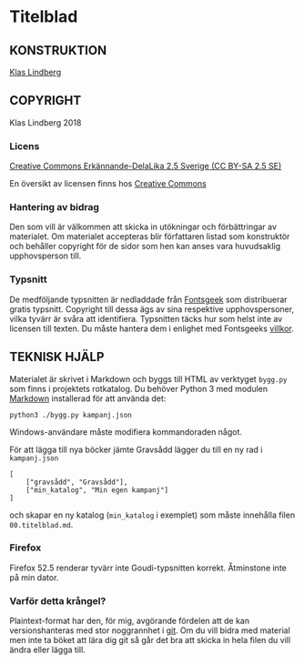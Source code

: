 # Titelblad

## KONSTRUKTION

[Klas Lindberg](mailto:klas.lindberg@gmail.com)

## COPYRIGHT
Klas Lindberg 2018

### Licens

[Creative Commons Erkännande-DelaLika 2.5 Sverige (CC BY-SA 2.5 SE)](../LICENS.html)

En översikt av licensen finns hos [Creative Commons](https://creativecommons.org/licenses/by-sa/2.5/se)

### Hantering av bidrag

Den som vill är välkommen att skicka in utökningar och förbättringar av materialet. Om materialet accepteras blir författaren listad som konstruktör och behåller copyright för de sidor som hen kan anses vara huvudsaklig upphovsperson till.

### Typsnitt

De medföljande typsnitten är nedladdade från [Fontsgeek](https://fontsgeek.com) som distribuerar gratis typsnitt. Copyright till dessa ägs av sina respektive upphovspersoner, vilka tyvärr är svåra att identifiera. Typsnitten täcks hur som helst inte av licensen till texten. Du måste hantera dem i enlighet med Fontsgeeks [villkor](https://fontsgeek.com/terms).

## TEKNISK HJÄLP

Materialet är skrivet i Markdown och byggs till HTML av verktyget `bygg.py` som finns i projektets rotkatalog. Du behöver Python 3 med modulen [Markdown](https://pypi.python.org/pypi/Markdown) installerad för att använda det:

    python3 ./bygg.py kampanj.json

Windows-användare måste modifiera kommandoraden något.

För att lägga till nya böcker jämte Gravsådd lägger du till en ny rad i `kampanj.json`

    [
        ["gravsådd", "Gravsådd"],
        ["min_katalog", "Min egen kampanj"]
    ]

och skapar en ny katalog (`min_katalog` i exemplet) som måste innehålla filen `00.titelblad.md`.

### Firefox

Firefox 52.5 renderar tyvärr inte Goudi-typsnitten korrekt. Åtminstone inte på min dator.

### Varför detta krångel?

Plaintext-format har den, för mig, avgörande fördelen att de kan versionshanteras med stor noggrannhet i [git](https://git-scm.com). Om du vill bidra med material men inte ta böket att lära dig git så går det bra att skicka in hela filen du vill ändra eller lägga till.

